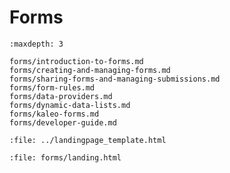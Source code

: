 # Forms

```{toctree}
:maxdepth: 3

forms/introduction-to-forms.md
forms/creating-and-managing-forms.md
forms/sharing-forms-and-managing-submissions.md
forms/form-rules.md
forms/data-providers.md
forms/dynamic-data-lists.md
forms/kaleo-forms.md
forms/developer-guide.md
```

```{raw} html
:file: ../landingpage_template.html
```

```{raw} html
:file: forms/landing.html
```
